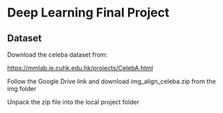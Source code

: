 ﻿# Deep Learning Final Project

## Dataset

Download the celeba dataset from:

https://mmlab.ie.cuhk.edu.hk/projects/CelebA.html

Follow the Google Drive link and download img_align_celeba.zip from the img folder

Unpack the zip file into the local project folder
